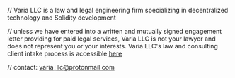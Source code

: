 // Varia LLC is a law and legal engineering firm specializing in decentralized technology and Solidity development



// unless we have entered into a written and mutually signed engagement letter providing for paid legal services, Varia LLC is not your lawyer and does not represent you or your interests. Varia LLC's law and consulting client intake process is accessible [here](https://github.com/V4R14/firm_utils/blob/main/Intake%20Process.md)



// contact: varia_llc@protonmail.com
